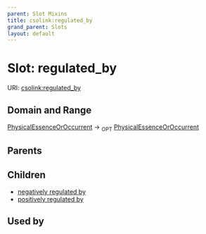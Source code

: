 ```yaml
---
parent: Slot Mixins
title: csolink:regulated_by
grand_parent: Slots
layout: default
---
```


# Slot: regulated_by




URI: [csolink:regulated_by](https://w3id.org/csolink/vocab/regulated_by)

## Domain and Range

[PhysicalEssenceOrOccurrent](PhysicalEssenceOrOccurrent.md) ->  <sub>OPT</sub> [PhysicalEssenceOrOccurrent](PhysicalEssenceOrOccurrent.md)

## Parents


## Children

 *  [negatively regulated by](negatively_regulated_by.md)
 *  [positively regulated by](positively_regulated_by.md)

## Used by

